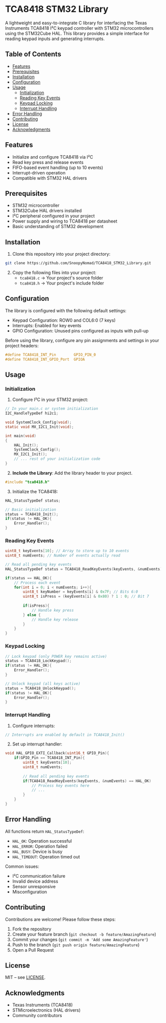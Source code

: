 # TCA8418 STM32 Library

A lightweight and easy-to-integrate C library for interfacing the Texas Instruments TCA8418 I²C keypad controller with STM32 microcontrollers using the STM32Cube HAL. This library provides a simple interface for reading keypad inputs and generating interrupts.

## Table of Contents
- [Features](#features)
- [Prerequisites](#prerequisites)
- [Installation](#installation)
- [Configuration](#configuration)
- [Usage](#usage)
  - [Initialization](#initialization)
  - [Reading Key Events](#reading-key-events)
  - [Keypad Locking](#keypad-locking)
  - [Interrupt Handling](#interrupt-handling)
- [Error Handling](#error-handling)
- [Contributing](#contributing)
- [License](#license)
- [Acknowledgments](#acknowledgments)

## Features

- Initialize and configure TCA8418 via I²C
- Read key press and release events
- FIFO-based event handling (up to 10 events)
- Interrupt-driven operation
- Compatible with STM32 HAL drivers

## Prerequisites

- STM32 microcontroller
- STM32Cube HAL drivers installed
- I²C peripheral configured in your project
- Power supply and wiring to TCA8418 per datasheet
- Basic understanding of STM32 development

## Installation

1. Clone this repository into your project directory:  
```bash
git clone https://github.com/SnoopyNomad/TCA8418_STM32_Library.git
```

2. Copy the following files into your project:
   - `tca8418.c` → Your project's source folder
   - `tca8418.h` → Your project's include folder

## Configuration

The library is configured with the following default settings:
- Keypad Configuration: ROW0 and COL6:0 (7 keys)
- Interrupts: Enabled for key events
- GPIO Configuration: Unused pins configured as inputs with pull-up

Before using the library, configure any pin assignments and settings in your project headers:
```c
#define TCA8418_INT_Pin        GPIO_PIN_0
#define TCA8418_INT_GPIO_Port  GPIOA
```

## Usage

### Initialization

1. Configure I²C in your STM32 project:
```c
// In your main.c or system initialization
I2C_HandleTypeDef hi2c1;

void SystemClock_Config(void);
static void MX_I2C1_Init(void);

int main(void)
{
    HAL_Init();
    SystemClock_Config();
    MX_I2C1_Init();
    // ... rest of your initialization code
}
```

2. **Include the Library**: Add the library header to your project.
```c
#include "tca8418.h"
```

3. Initialize the TCA8418:
```c
HAL_StatusTypeDef status;

// Basic initialization
status = TCA8418_Init();
if(status != HAL_OK){
    Error_Handler();
}
```

### Reading Key Events

```c
uint8_t keyEvents[10]; // Array to store up to 10 events
uint8_t numEvents; // Number of events actually read

// Read all pending key events
HAL_StatusTypeDef status = TCA8418_ReadKeyEvents(keyEvents, &numEvents);

if(status == HAL_OK){
    // Process each event
    for(int i = 0; i < numEvents; i++){
        uint8_t keyNumber = keyEvents[i] & 0x7F; // Bits 6:0
        uint8_t isPress = (keyEvents[i] & 0x80) ? 1 : 0; // Bit 7
        
        if(isPress){
            // Handle key press
        } else {
            // Handle key release
        }
    }
}
```

### Keypad Locking

```c
// Lock keypad (only POWER key remains active)
status = TCA8418_LockKeypad();
if(status != HAL_OK){
    Error_Handler();
}

// Unlock keypad (all keys active)
status = TCA8418_UnlockKeypad();
if(status != HAL_OK){
    Error_Handler();
}
```

### Interrupt Handling

1. Configure interrupts:
```c
// Interrupts are enabled by default in TCA8418_Init()
```

2. Set up interrupt handler:
```c
void HAL_GPIO_EXTI_Callback(uint16_t GPIO_Pin){
    if(GPIO_Pin == TCA8418_INT_Pin){
        uint8_t keyEvents[10];
        uint8_t numEvents;
        
        // Read all pending key events
        if(TCA8418_ReadKeyEvents(keyEvents, &numEvents) == HAL_OK)        {
            // Process key events here
            // ...
        }
    }
}
```

## Error Handling

All functions return `HAL_StatusTypeDef`:
- `HAL_OK`: Operation successful
- `HAL_ERROR`: Operation failed
- `HAL_BUSY`: Device is busy
- `HAL_TIMEOUT`: Operation timed out

Common issues:
- I²C communication failure
- Invalid device address
- Sensor unresponsive
- Misconfiguration

## Contributing

Contributions are welcome! Please follow these steps:
1. Fork the repository
2. Create your feature branch (`git checkout -b feature/AmazingFeature`)
3. Commit your changes (`git commit -m 'Add some AmazingFeature'`)
4. Push to the branch (`git push origin feature/AmazingFeature`)
5. Open a Pull Request

## License

MIT – see [LICENSE](LICENSE).

## Acknowledgments

- Texas Instruments (TCA8418)
- STMicroelectronics (HAL drivers)
- Community contributors
